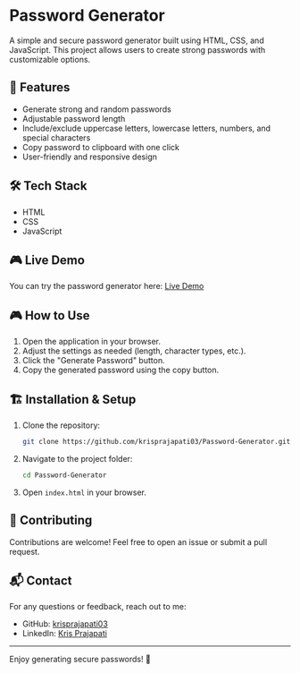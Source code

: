 # Password Generator

A simple and secure password generator built using HTML, CSS, and JavaScript. This project allows users to create strong passwords with customizable options.

## 🚀 Features

- Generate strong and random passwords
- Adjustable password length
- Include/exclude uppercase letters, lowercase letters, numbers, and special characters
- Copy password to clipboard with one click
- User-friendly and responsive design

## 🛠 Tech Stack

- HTML
- CSS
- JavaScript
  
## 🎮 Live Demo

You can try the password generator here: [Live Demo](https://krisprajapati03.github.io/Password-Generator/)

## 🎮 How to Use

1. Open the application in your browser.
2. Adjust the settings as needed (length, character types, etc.).
3. Click the "Generate Password" button.
4. Copy the generated password using the copy button.

## 🏗 Installation & Setup

1. Clone the repository:
   ```bash
   git clone https://github.com/krisprajapati03/Password-Generator.git
   ```
2. Navigate to the project folder:
   ```bash
   cd Password-Generator
   ```
3. Open `index.html` in your browser.

## 🤝 Contributing

Contributions are welcome! Feel free to open an issue or submit a pull request.

## 📬 Contact

For any questions or feedback, reach out to me:
- GitHub: [krisprajapati03](https://github.com/krisprajapati03)
- LinkedIn: [Kris Prajapati](https://www.linkedin.com/in/kris-prajapati/)

---
Enjoy generating secure passwords! 🔐

